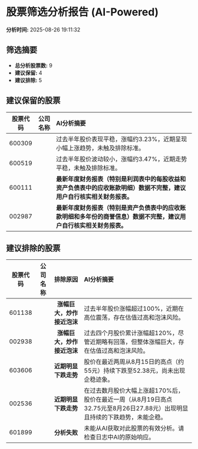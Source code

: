 # 股票筛选分析报告 (AI-Powered)

**分析时间:** 2025-08-26 19:11:32

## 筛选摘要

- **总分析股票数:** 9
- **建议保留:** 4
- **建议排除:** 5

## 建议保留的股票

| 股票代码 | 公司名称 | AI分析摘要 |
|:---:|:---:|:---|
| 600309 |  | 过去半年股价表现平稳，涨幅约3.23%，近期呈现小幅上涨趋势，未触及排除标准。 |
| 600519 |  | 过去半年股价波动较小，涨幅约3.47%，近期走势平稳，未触及排除标准。 |
| 600111 |  | **最新年度财务报表（特别是利润表中的每股收益和资产负债表中的应收账款明细）数据不完整，建议用户自行核实相关财务报表。** |
| 002987 |  | **最新年度财务报表（特别是资产负债表中的应收账款明细和多年份的商誉信息）数据不完整，建议用户自行核实相关财务报表。** |

## 建议排除的股票

| 股票代码 | 公司名称 | 排除原因 | AI分析摘要 |
|:---:|:---:|:---:|:---|
| 601138 |  | **涨幅巨大，炒作接近泡沫** | 过去半年股价涨幅超过100%，近期在高位震荡，存在估值过高和泡沫风险。 |
| 002938 |  | **涨幅巨大，炒作接近泡沫** | 过去四个月股价累计涨幅超120%，尽管近期略有回落，但整体涨幅巨大，存在估值过高和泡沫风险。 |
| 603606 |  | **近期明显下跌走势** | 股价在最近两周从8月15日的高点（约55元）持续下跌至52.38元，尚未出现企稳迹象。 |
| 002536 |  | **近期明显下跌走势** | 在过去数月股价大幅上涨超170%后，股价在最近一周（从8月19日高点32.75元至8月26日27.88元）出现明显且持续的下跌趋势，未能企稳。 |
| 601899 |  | **分析失败** | 未能从AI获取对此股票的有效分析。请检查日志中AI的原始响应。 |
